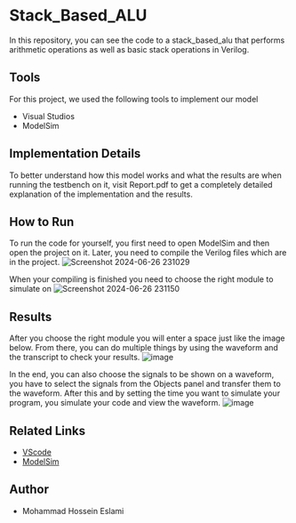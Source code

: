 # Stack_Based_ALU
In this repository, you can see the code to a stack_based_alu that performs arithmetic operations as well as basic stack operations in Verilog.



## Tools
For this project, we used the following tools to implement our model
- Visual Studios
- ModelSim

## Implementation Details
To better understand how this model works and what the results are when running the testbench on it, visit Report.pdf to get a completely detailed explanation of the implementation and the results.

## How to Run
To run the code for yourself, you first need to open ModelSim and then open the project on it. 
Later, you need to compile the Verilog files which are in the project. 
![Screenshot 2024-06-26 231029](https://github.com/Mohammad-Hossein-Eslami/Stack_Based_ALU/assets/119133038/6816cd19-aae5-4fdf-8000-fadb625cd47c)


When your compiling is finished you need to choose the right module to simulate on
![Screenshot 2024-06-26 231150](https://github.com/Mohammad-Hossein-Eslami/Stack_Based_ALU/assets/119133038/47791634-f18a-4a1e-9dad-61d2132c7379)


## Results
After you choose the right module you will enter a space just like the image below. From there, you can do multiple things by using the waveform and the transcript to check your results.
![image](https://github.com/Mohammad-Hossein-Eslami/Stack_Based_ALU/assets/119133038/3fb837cc-dbe7-47ee-ba85-7ba6ad794cf8)

In the end, you can also choose the signals to be shown on a waveform, you have to select the signals from the Objects panel and transfer them to the waveform. After this and by setting the time you want to simulate your program, you simulate your code and view the waveform. 
![image](https://github.com/Mohammad-Hossein-Eslami/Stack_Based_ALU/assets/119133038/e881e6e8-d57b-4984-91ad-5656dbb2ad9a)


## Related Links
- [VScode](https://code.visualstudio.com/download)
- [ModelSim](https://www.intel.com/content/www/us/en/software-kit/750368/modelsim-intel-fpgas-standard-edition-software-version-18-1.html)

## Author
- Mohammad Hossein Eslami



